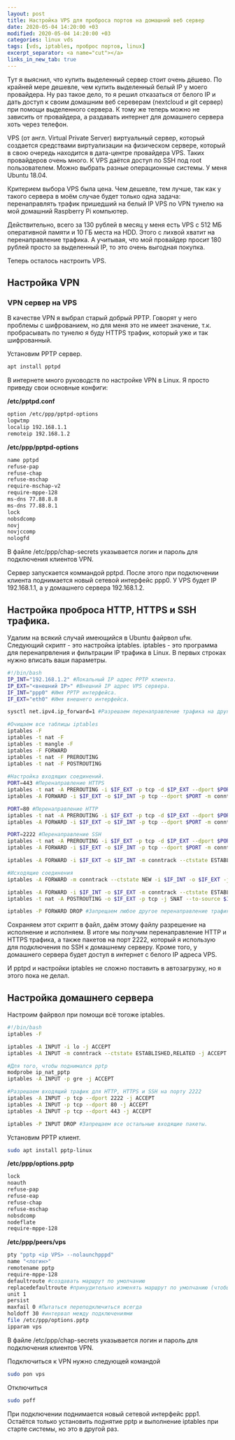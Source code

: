 ```yaml
---
layout: post
title: Настройка VPS для проброса портов на домашний веб сервер
date: 2020-05-04 14:20:00 +03
modified: 2020-05-04 14:20:00 +03
categories: linux vds
tags: [vds, iptables, проброс портов, linux]
excerpt_separator: <a name="cut"></a>
links_in_new_tab: true
---
```

Тут я выяснил, что купить выделенный сервер стоит очень дёшево. По крайней мере дешевле, чем купить выделенный белый IP у моего провайдера. Ну раз такое дело, то я решил отказаться от белого IP и дать доступ к своим домашним веб сереверам (nextcloud и git сервер) при помощи выделенного сервера. К тому же теперь можно не зависить от провайдера, а раздавать интернет для домашнего сервера хоть через телефон.

VPS (от англ. Virtual Private Server) виртуальный сервер, который создается средствами виртуализации на физическом сервере, который в свою очередь находится в дата-центре провайдера VPS. Таких провайдеров очень много. К VPS даётся доступ по SSH под root пользователем. Можно выбрать разные операционные системы. У меня Ubuntu 18.04.

Критерием выбора VPS была цена. Чем дешевле, тем лучше, так как у такого сервера в моём случае будет только одна задача: перенаправлять трафик пришедший на белый IP VPS по VPN тунелю на мой домашний Raspberry Pi компьютер.

Действительно, всего за 130 рублей в месяц у меня есть VPS с 512 МБ оперативной памяти и 10 ГБ места на HDD. Этого с лихвой хватит на перенаправление трафика. А учитывая, что мой провайдер просит 180 рублей просто за выделенный IP, то это очень выгодная покупка.

Теперь осталось настроить VPS.

<a name="cut"></a>
## Настройка VPN

### VPN сервер на VPS
В качестве VPN я выбрал старый добрый PPTP. Говорят у него проблемы с шифрованием, но для меня это не имеет значение, т.к. пробрасывать по тунелю я буду HTTPS трафик, который уже и так шифрованный.

Установим PPTP сервер.

```bash
apt install pptpd
```

В интернете много руководств по настройке VPN в Linux. Я просто приведу свои основные конфиги:

**/etc/pptpd.conf**

```bash
option /etc/ppp/pptpd-options
logwtmp
localip 192.168.1.1
remoteip 192.168.1.2
```

**/etc/ppp/pptpd-options**

```bash
name pptpd
refuse-pap
refuse-chap
refuse-mschap
require-mschap-v2
require-mppe-128
ms-dns 77.88.8.8
ms-dns 77.88.8.1
lock
nobsdcomp
novj
novjccomp
nologfd
```

В файле /etc/ppp/chap-secrets указывается логин и пароль для подключения клиентов VPN.

Сервер запускается коммандой pptpd. После этого при подключении клиента поднимается новый сетевой интерфейс ppp0. У VPS будет IP 192.168.1.1, а у домашнего сервера 192.168.1.2.

## Настройка проброса HTTP, HTTPS и SSH трафика.

Удалим на всякий случай имеющийся в Ubuntu файрвол ufw.  
Следующий скрипт - это настройка iptables. iptables - это программа для перенапрвления и фильтрации IP трафика в Linux. В первых строках нужно вписать ваши параметры.

```bash
#!/bin/bash
IP_INT="192.168.1.2" #Локальный IP адрес PPTP клиента.
IP_EXT="<внешний IP>" #Внешний IP адрес VPS сервера.
IF_INT="ppp0" #Имя PPTP интерфейса.
IF_EXT="eth0" #Имя внешнего интерфейса.

sysctl net.ipv4.ip_forward=1 #Разрешаем перенаправление трафика на другой сетевой интерфейс.

#Очищаем все таблицы iptables
iptables -F
iptables -t nat -F
iptables -t mangle -F
iptables -F FORWARD
iptables -t nat -F PREROUTING
iptables -t nat -F POSTROUTING
   
#Настройка входящих соединений.
PORT=443 #Перенаправление HTTPS
iptables -t nat -A PREROUTING -i $IF_EXT -p tcp -d $IP_EXT --dport $PORT -j DNAT --to-destination $IP_INT:$PORT #Изменяем адрес назначения у пришедших пакетов на локальный адрес PPTP клиента.
iptables -A FORWARD -i $IF_EXT -o $IF_INT -p tcp --dport $PORT -m conntrack --ctstate NEW -j ACCEPT #Разрешаем перенаправление нового входящего соединения на локальный адрес PPTP клиента.

PORT=80 #Перенаправление HTTP
iptables -t nat -A PREROUTING -i $IF_EXT -p tcp -d $IP_EXT --dport $PORT -j DNAT --to-destination $IP_INT:$PORT
iptables -A FORWARD -i $IF_EXT -o $IF_INT -p tcp --dport $PORT -m conntrack --ctstate NEW -j ACCEPT

PORT=2222 #Перенаправление SSH
iptables -t nat -A PREROUTING -i $IF_EXT -p tcp -d $IP_EXT --dport $PORT -j DNAT --to-destination $IP_INT:$PORT
iptables -A FORWARD -i $IF_EXT -o $IF_INT -p tcp --dport $PORT -m conntrack --ctstate NEW -j ACCEPT

iptables -A FORWARD -i $IF_EXT -o $IF_INT -m conntrack --ctstate ESTABLISHED,RELATED -j ACCEPT # Разрешаем перенаправление входящих пакетов для уже созданных соединений на локальный адрес PPTP клиента.

#Исходящие соединения
iptables -A FORWARD -m conntrack --ctstate NEW -i $IF_INT -o $IF_EXT -j ACCEPT #Allow initiate output connections #Разрешаем перенаправление нового исходящего соединения с внутреннего интерфейса PPTP клиента в интернет.

iptables -A FORWARD -i $IF_INT -o $IF_EXT -m conntrack --ctstate ESTABLISHED,RELATED -j ACCEPT
iptables -t nat -A POSTROUTING -o $IF_EXT -p tcp -j SNAT --to-source $IP_EXT #Разрешаем перенаправление уже созданных исходящих соединений с внутреннего интерфейса PPTP клиента в интернет.

iptables -P FORWARD DROP #Запрещаем любое другое перенаправление трафика.
```

Сохраняем этот скрипт в файл, даём этому файлу разрешение на исполнение и исполняем. В итоге мы получим перенаправление HTTP и HTTPS трафика, а также пакетов на порт 2222, который я использую для подключения по SSH к домашнему серверу. Кроме того, у домашнего сервера будет доступ в интернет с белого IP адреса VPS.

И pptpd и настройки iptables не сложно поставить в автозагрузку, но я этого пока не делал.

## Настройка домашнего сервера

Настроим файрвол при помощи всё тогоже iptables.

```bash
#!/bin/bash
iptables -F

iptables -A INPUT -i lo -j ACCEPT
iptables -A INPUT -m conntrack --ctstate ESTABLISHED,RELATED -j ACCEPT #Пропустить пакеты для уже установленных соединений. (Нужно, чтобы был доступ в интернет)

#Для того, чтобы поднимался pptp
modprobe ip_nat_pptp
iptables -A INPUT -p gre -j ACCEPT 

#Разрешаем входящий трафик для HTTP, HTTPS и SSH на порту 2222
iptables -A INPUT -p tcp --dport 2222 -j ACCEPT
iptables -A INPUT -p tcp --dport 80 -j ACCEPT
iptables -A INPUT -p tcp --dport 443 -j ACCEPT

iptables -P INPUT DROP #Запрещаем все остальные входящие пакеты.
```

Установим PPTP клиент.

```bash
sudo apt install pptp-linux
```

**/etc/ppp/options.pptp**

```bash
lock
noauth
refuse-pap
refuse-eap
refuse-chap
refuse-mschap
nobsdcomp
nodeflate
require-mppe-128
```

**/etc/ppp/peers/vps**

```bash
pty "pptp <ip VPS> --nolaunchpppd"
name "<логин>"
remotename pptp
require-mppe-128
defaultroute #создавать маршрут по умолчанию
replacedefaultroute #принудительно изменять маршрут по умолчанию (чтобы был интернет через pptp)
unit 1
persist
maxfail 0 #Пытаться переподключиться всегда
holdoff 30 #интервал между подключениями
file /etc/ppp/options.pptp
ipparam vps
```

В файле /etc/ppp/chap-secrets указывается логин и пароль для подключения клиентов VPN.

Подключиться к VPN нужно следующей командой

```bash
sudo pon vps
```

Отключиться
```bash
sudo poff
```

При подключении поднимается новый сетевой интерфейс ppp1.  
Остаётся только установить поднятие pptp и выполнение iptables при старте системы, но это в другой раз.